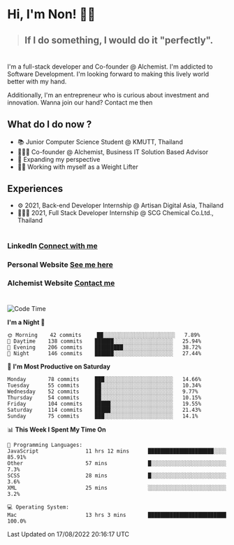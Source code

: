 # Hi, I'm Non! 🖐🏻

> ## If I do something, I would do it "perfectly".

#

I'm a full-stack developer and Co-founder @ Alchemist. I'm addicted to Software Development. I'm looking forward to making this lively world better with my hand.

Additionally, I'm an entrepreneur who is curious about investment and innovation. Wanna join our hand? Contact me then

## What do I do now ?

- 📚 Junior Computer Science Student @ KMUTT, Thailand
- 🧑🏻‍💻 Co-founder @ Alchemist, Business IT Solution Based Advisor
- 🌈 Expanding my perspective
- 🏋🏻 Working with myself as a Weight Lifter

## Experiences

- ⚙️ 2021, Back-end Developer Internship @ Artisan Digital Asia, Thailand
- 🧑🏻‍💻 2021, Full Stack Developer Internship @ SCG Chemical Co.Ltd., Thailand

#

### LinkedIn [Connect with me](https://www.linkedin.com/in/non-nontra/)

### Personal Website [See me here](https://nonnontra.com/)

### Alchemist Website [Contact me](https://alchemist-softwarehouse.co/)

#

<!--START_SECTION:waka-->
![Code Time](http://img.shields.io/badge/Code%20Time-1%2C963%20hrs%2016%20mins-blue)

**I'm a Night 🦉** 

```text
🌞 Morning    42 commits     ██░░░░░░░░░░░░░░░░░░░░░░░   7.89% 
🌆 Daytime    138 commits    ██████░░░░░░░░░░░░░░░░░░░   25.94% 
🌃 Evening    206 commits    █████████░░░░░░░░░░░░░░░░   38.72% 
🌙 Night      146 commits    ██████░░░░░░░░░░░░░░░░░░░   27.44%

```
📅 **I'm Most Productive on Saturday** 

```text
Monday       78 commits     ███░░░░░░░░░░░░░░░░░░░░░░   14.66% 
Tuesday      55 commits     ██░░░░░░░░░░░░░░░░░░░░░░░   10.34% 
Wednesday    52 commits     ██░░░░░░░░░░░░░░░░░░░░░░░   9.77% 
Thursday     54 commits     ██░░░░░░░░░░░░░░░░░░░░░░░   10.15% 
Friday       104 commits    █████░░░░░░░░░░░░░░░░░░░░   19.55% 
Saturday     114 commits    █████░░░░░░░░░░░░░░░░░░░░   21.43% 
Sunday       75 commits     ███░░░░░░░░░░░░░░░░░░░░░░   14.1%

```


📊 **This Week I Spent My Time On** 

```text
💬 Programming Languages: 
JavaScript               11 hrs 12 mins      █████████████████████░░░░   85.91% 
Other                    57 mins             █░░░░░░░░░░░░░░░░░░░░░░░░   7.3% 
SCSS                     28 mins             █░░░░░░░░░░░░░░░░░░░░░░░░   3.6% 
XML                      25 mins             ░░░░░░░░░░░░░░░░░░░░░░░░░   3.2%

💻 Operating System: 
Mac                      13 hrs 3 mins       █████████████████████████   100.0%

```


 Last Updated on 17/08/2022 20:16:17 UTC
<!--END_SECTION:waka-->
